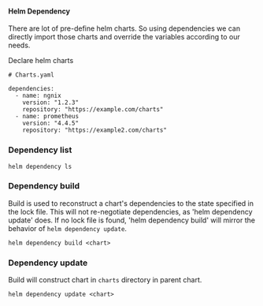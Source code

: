 #### Helm Dependency

There are lot of pre-define helm charts. So using dependencies we can directly import those charts and override the variables according to our needs.

Declare helm charts 

```
# Charts.yaml

dependencies:
  - name: ngnix
    version: "1.2.3"
    repository: "https://example.com/charts"
  - name: prometheus
    version: "4.4.5"
    repository: "https://example2.com/charts"
```

### Dependency list

```
helm dependency ls
```

### Dependency build

Build is used to reconstruct a chart's dependencies to the state specified in the lock file. This will not re-negotiate dependencies, as 'helm dependency update' does. If no lock file is found, 'helm dependency build' will mirror the behavior of `helm dependency update`.

```
helm dependency build <chart>
```

### Dependency update

Build will construct chart in `charts` directory in parent chart. 

```
helm dependency update <chart>
```
